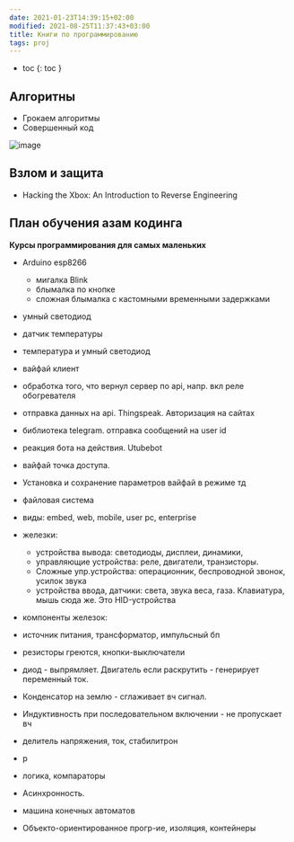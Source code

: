 ```yaml
---
date: 2021-01-23T14:39:15+02:00
modified: 2021-08-25T11:37:43+03:00
title: Книги по программированию
tags: proj
---
```


- toc
{: toc }

## Алгоритны

- Грокаем алгоритмы
- Совершенный код

![image](https://user-images.githubusercontent.com/17731587/133764292-dd9713a8-b67a-4fc9-b68d-cc861da955e0.png)

## Взлом и защита
- Hacking the Xbox: An Introduction to Reverse Engineering

## План обучения азам кодинга


**Курсы программирования для самых маленьких**

- Arduino esp8266
  - мигалка Blink
  - блымалка по кнопке
  - сложная блымалка с кастомными временными задержками
- умный светодиод
- датчик температуры
- температура и умный светодиод
- вайфай клиент
- обработка того, что вернул сервер по api, напр. вкл реле обогревателя

- отправка данных на api. Thingspeak. Авторизация на сайтах  
- библиотека telegram. отправка сообщений на user id  
- реакция бота на действия. Utubebot  


- вайфай точка доступа. 
- Установка и сохранение параметров вайфай в режиме тд
- файловая система

- виды: embed, web, mobile, user pc, enterprise

- железки: 
  - устройства вывода: светодиоды, дисплеи, динамики, 
  - управляющие устройства: реле, двигатели, транзисторы. 
  - Сложные упр.устройства: операционник, беспроводной звонок, усилок звука
  - устройства ввода, датчики: света, звука веса, газа. Клавиатура, мышь сюда же. Это HID-устройства

- компоненты железок:
- источник питания, трансформатор, импульсный бп
- резисторы греются, кнопки-выключатели


- диод - выпрямляет. Двигатель если раскрутить - генерирует переменный ток.  
- Конденсатор на землю - сглаживает вч сигнал.  
- Индуктивность при последовательном включении - не пропускает вч  


- делитель напряжения, ток, стабилитрон
- р
- логика, компараторы

- Асинхронность.  
- машина конечных автоматов  
- Объекто-ориентированное прогр-ие, изоляция, контейнеры  

